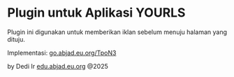 # Plugin untuk Aplikasi YOURLS

Plugin ini digunakan untuk memberikan iklan sebelum menuju halaman yang dituju.

Implementasi: [go.abjad.eu.org/TpoN3](https://go.abjad.eu.org/TpoN3)

by Dedi Ir
[edu.abjad.eu.org](https://edu.abjad.eu.org) @2025
